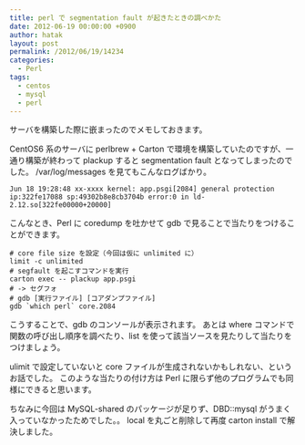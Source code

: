 ```yaml
---
title: perl で segmentation fault が起きたときの調べかた
date: 2012-06-19 00:00:00 +0900
author: hatak
layout: post
permalink: /2012/06/19/14234
categories:
  - Perl
tags:
  - centos
  - mysql
  - perl
---
```


サーバを構築した際に嵌まったのでメモしておきます。

CentOS6 系のサーバに perlbrew + Carton で環境を構築していたのですが、一通り構築が終わって plackup すると segmentation fault となってしまったのでした。 /var/log/messages を見てもこんなログばかり。

    Jun 18 19:28:48 xx-xxxx kernel: app.psgi[2084] general protection ip:322fe17088 sp:49302b8e8cb3704b error:0 in ld-2.12.so[322fe00000+20000]

<!--more-->

こんなとき、Perl に coredump を吐かせて gdb で見ることで当たりをつけることができます。

    # core file size を設定（今回は仮に unlimited に）
    limit -c unlimited
    # segfault を起こすコマンドを実行
    carton exec -- plackup app.psgi
    # -> セグフォ
    # gdb [実行ファイル] [コアダンプファイル]
    gdb `which perl` core.2084

こうすることで、gdb のコンソールが表示されます。 あとは where コマンドで関数の呼び出し順序を調べたり、list を使って該当ソースを見たりして当たりをつけましょう。

ulimit で設定していないと core ファイルが生成されないかもしれない、というお話でした。 このような当たりの付け方は Perl に限らず他のプログラムでも同様にできると思います。

ちなみに今回は MySQL-shared のパッケージが足りず、DBD::mysql がうまく入っていなかったためでした。。 local を丸ごと削除して再度 carton install で解決しました。
